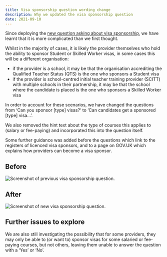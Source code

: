 ```yaml
---
title: Visa sponsorship question wording change
description: Why we updated the visa sponsorship question
date: 2021-09-10
---
```


Since deploying the [new question asking about visa sponsorship](/publish-teacher-training-courses/visa-sponsorship/), we have learnt that it is more complicated than we first thought.

Whilst in the majority of cases, it is likely the provider themselves who hold the ability to sponsor Student or Skilled Worker visas, in some cases this will be a different organisation:

* if the provider is a school, it may be that the organisation accrediting the Qualified Teacher Status (QTS) is the one who sponsors a Student visa
* if the provider is school-centred initial teacher training provider (SCITT) with multiple schools in their partnership, it may be that the school where the candidate is placed is the one who sponsors a Skilled Worker visa

In order to account for these scenarios, we have changed the questions from ‘Can you sponsor [type] visas?‘ to ‘Can candidates get a sponsored [type] visa...’.

We also removed the hint text about the type of courses this applies to (salary or fee-paying) and incorporated this into the question itself.

Some further guidance was added before the questions which link to the registers of licenced visa sponsors, and to a page on GOV.UK which explains how providers can become a visa sponsor.

## Before

![Screenshot of previous visa sponsorship question.](visa-sponsorship.png "Previous visa sponsorship question")

## After

![Screenshot of new visa sponsorship question.](visa-sponsorship-new-wording.png "Updated Visa sponsorship question")

## Further issues to explore

We are also still investigating the possibility that for some providers, they may only be able to (or want to) sponsor visas for some salaried or fee-paying courses, but not others, leaving them unable to answer the question with a ‘Yes’ or ‘No’.
